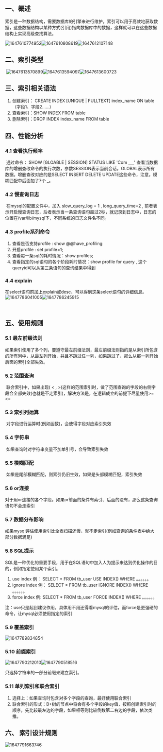 ## 一、概述

​	索引是一种数据结构，需要数据库的引擎来进行维护，索引可以用于高效地获取数据，这些数据结构以某种方式(引用)指向数据库中的数据，这样就可以在这些数据结构上实现高级查找算法。

![1647610774952](../noteImage/1647610774952.png)![1647610808619](../noteImage/1647610808619.png)![1647612107148](../noteImage/1647612107148.png)

## 二、索引类型

​	![1647613570899](../noteImage/1647613570899.png)![1647613594097](../noteImage/1647613594097.png)![1647613600723](../noteImage/1647613600723.png)

## 三、索引相关语法

1.  创建索引： CREATE INDEX [UNIQUE | FULLTEXT]  index_name ON table （字段1、字段2......）
2.  查看索引：SHOW INDEX FROM table
3.  删除索引：DROP INDEX  index_name FROM  table

## 四、性能分析

### 4.1 查看执行频率

​	通过命令：  SHOW  [GLOABLE | SESSION]  STATUS LIKE 'Com ___'   查看当数据库的增删查改命令的执行次数，参数SESSION表示当前会话，GLOBAL表示所有数据。增删查改对应的是SELECT   INSERT   DELETE  UPDATE这些命令，注意，模糊匹配中后面加了7个 _。

### 4.2 慢查询日志

​	在mysql的配置文件中，加入 slow_query_log = 1  ,   long_query_time=2  , 前者表示开启慢查询日志，后者表示当一条查询语句超过2秒，就记录到日志中，日志的位置在/var/lib/mysql下，不同系统的日志文件名不同。

### 4.3 profile系列命令

1.  查看是否支持profile :  show  @@have_profiling
2.  开启profile :  set profile=1;
3.  查看每一条sql的耗时情况：show profiles;
4.  查看指定的sql语句的各个阶段耗时情况：show profile for query  <queryid>,  这个queryid可以从第三条语句的查询结果中得到

### 4.4 explain

​	在select语句前加上explain或desc，可以得到这条select语句的详细信息。![1647786041005](../noteImage/1647786041005.png)![1647786245915](../noteImage/1647786245915.png)

​	

## 五、使用规则

### 5.1 最左前缀法则

​	如果索引使用了多个列，要遵守最左前缀法则，最左前缀法则指的是从索引所包含的所有列中，从最左列开始，并且不跳过任一列，如果跳过了，那么从那一列开始后面的索引全部失效。

### 5.2 范围查询

​	联合索引中，如果出现( <   ,   >)这样的范围索引时，做了范围查询的字段的右侧字段会全部失效(也就是不走索引)，解决方法是，在逻辑成立的前提下尽量使用>=  <=

### 5.3 索引列运算

​	对字段进行运算时(例如函数)，会使得字段对应索引失效

### 5.4 字符串

​	如果查询时对字符串变量不加单引号，会导致索引失效

### 5.5 模糊匹配

​	如果是尾部模糊匹配，则索引仍旧生效，如果是头部模糊匹配，索引失效

### 5.6 or连接

​	对于用or连接的各个字段，如果or前面的条件有索引、后面的没有，那么这条查询语句不会走索引

### 5.7 数据分布影响

​	如果mysql评估使用索引比全表扫描还慢，就不走索引(例如查询的条件表中绝大部分数据满足)

### 5.8 SQL提示

​	SQL是一种优化的重要手段，用于在SQL语句中加入人为提示来达到优化操作的目的，例如指定使用某个索引。

1.  use index  例： SELECT * FROM tb_user USE INDEX(<index name>)  WHERE 。。。。。。
2.  ignore index  例： SELECT * FROM tb_user IGNORE INDEX(<index name>)  WHERE 。。。。。。 
3.  force index 例:  SELECT * FROM tb_user FORCE INDEX(<index name>)  WHERE 。。。。。。 

注：use只是起到建议作用，具体用不用还得看mysql的评估，而force是更强硬的命令，让mysql必须使用指定的索引

### 5.9 覆盖索引

![1647789834854](../noteImage/1647789834854.png)

### 5.10 前缀索引

![1647790212010](../noteImage/1647790212010.png)![1647790518516](../noteImage/1647790518516.png)

只选择字符串的一部分前缀来建立索引。

### 5.11 单列索引和联合索引

1.  选择上：如果查询时包含对多个字段的查询，最好使用联合索引
2.  联合索引的形式：B+树的节点中将会有多个字段的key值，按照创建索引时的顺序，先比较最左边的字段，如果相等则比较倒数第二右边的字段，依次类推。

## 六、 索引设计规则

![1647791663746](../noteImage/1647791663746.png)

